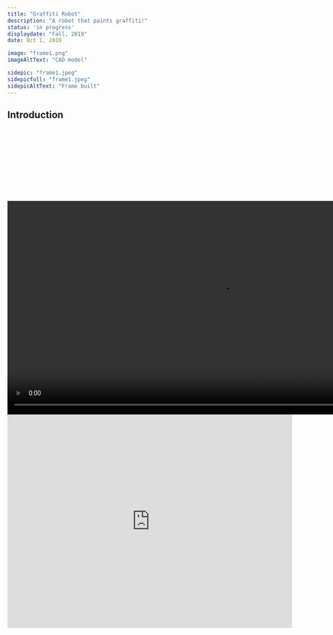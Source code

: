 ```yaml
---
title: "Graffiti Robot"
description: "A robot that paints graffiti!"
status: 'in progress'
displaydate: "Fall, 2019"
date: Oct 1, 2019

image: "frame1.png"
imageAltText: "CAD model"

sidepic: "frame1.jpeg"
sidepicfull: "frame1.jpeg"
sidepicAltText: "Frame built"
---
```


## Introduction

<p style="padding-bottom:150px"></p>

<div style="width:100%;height:480px;background-color:black;text-align:center;">
  <video style="height:100%;" controls>
    <source src="https://lh3.googleusercontent.com/t7u2RXCRQ628cqSrNyn3xcPl4SOP0HIigTkj9JXwwfxfTJZ4Kbt58m_8H8DoTgs8inoFWgI3Hz0e1okQa0IepMSV69awIsE6x6HifSyrqeJxii5p078Kw5kamFZJ7paNW2_VlO5ZB8c=m18" type="video/mp4">
  </video>
</div>

<iframe src="https://myhub.autodesk360.com/ue2946219/shares/public/SH56a43QTfd62c1cd968dfe68d7c2ef9758f?mode=embed" width="640" height="480" allowfullscreen="true" webkitallowfullscreen="true" mozallowfullscreen="true"  frameborder="0"></iframe>